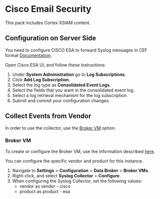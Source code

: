 # Cisco Email Security
This pack includes Cortex XSIAM content. 
## Configuration on Server Side
You need to configure CISCO ESA to forward Syslog messages in CEF format [Documentation](https://docs.ces.cisco.com/docs/single-log-line-sll#sll-log-example).

Open Cisco ESA UI, and follow these instructions:
1. Under **System Administration** go to **Log Subscriptions**.
2. Click **Add Log Subscription**.
3. Select the log type as **Consolidated Event Logs**.
4. Select the fields that you want in the consolidated event log.
5. Select a log retrieval mechanism for the log subscription.
6. Submit and commit your configuration changes.

## Collect Events from Vendor

In order to use the collector, use the [Broker VM](#broker-vm) option.

### Broker VM
To create or configure the Broker VM, use the information described [here](https://docs-cortex.paloaltonetworks.com/r/Cortex-XDR/Cortex-XDR-Pro-Administrator-Guide/Configure-the-Broker-VM).

You can configure the specific vendor and product for this instance.


1. Navigate to **Settings** > **Configuration** > **Data Broker** > **Broker VMs**. 
2. Right-click, and select **Syslog Collector** > **Configure**.
3. When configuring the Syslog Collector, set the following values:
   - vendor as vendor - cisco
   - product as product - esa